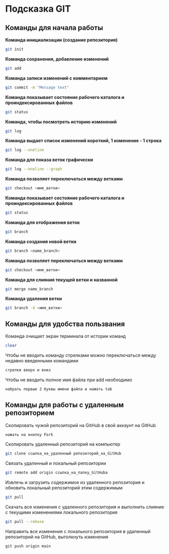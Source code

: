 # Подсказка GIT

## Команды для начала работы


**Команда инициализации (создание репозитория)**
```sh
git init
```

**Команда сохранения, добавление изменений**
```sh
git add
```

**Команда записи изменений с комментарием**
```sh
git commit -m "Message text"
```

**Команда показывает состояние рабочего каталога и проиндексированных файлов**
```sh
git status
``````

**Команда, чтобы посмотреть историю изменений**
```sh
git log
```

**Команда выдает список изменений короткий, 1 изменение - 1 строка**
```sh
git log --oneline
```

**Команда для показа веток графически**
```sh
git log --oneline --graph
```

**Команда позволяет переключаться между ветками**
```sh
git checkout <имя_ветки>
```

**Команда показывает состояние рабочего каталога и проиндексированных файлов**
```sh
git status
```

**Команда для отображения веток**
```sh
git branch
```

**Команда создания новой ветки**
```sh
git branch <name_branch>
```

**Команда позволяет переключаться между ветками**
```sh
git checkout <имя_ветки>
```

**Команда для слияния текущей ветки и названной**
```sh
git merge name_branch
```

**Команда удаления ветки**
```sh
git branch -d <имя_ветки>
```

## Команды для удобства пользвания

Команда очищает экран терминала от истории команд
```sh
clear
```

Чтобы не вводить команду стрелками можно переключаться между недавно введенными командами
```sh
стрелки вверх и вниз
```

Чтобы не вводить полное имя файла при add необходимо
```sh
набрать первые 2 буквы имени файла и нажать tab
```

## Команды для работы с удаленным репозиторием

Скопировать чужой репозиторий на GitHub в свой аккаунт на GitHub

```sh
нажать на кнопку Fork
```

Скопировать удаленный репозиторий на компьютер

```sh
git clone ссылка_на_удаленный репозиторий_на_GitHub
```

Связать удаленный и локальный репозитории
```sh
git remote add origin ссылка_на_папку_GitHubа
```

Извлечь и загрузить содержимое из удаленного репозитория и обновить локальный репозиторий этим содержимым
```sh
git pull
```
Скачать все изменения с удаленного репозитория и выполнить слияние с текущими изменениями локального репозитория 
```sh
git pull --rebase
```

Направить все изменения с локального репозитория в удаленный репозиторий на GitHub, вытолкнуть изменения
```Sh
git push origin main
```







